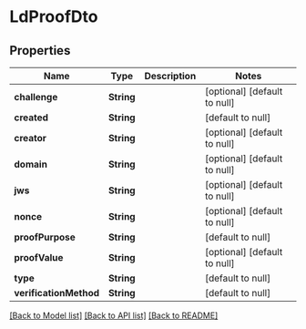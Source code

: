 # LdProofDto
## Properties

| Name | Type | Description | Notes |
|------------ | ------------- | ------------- | -------------|
| **challenge** | **String** |  | [optional] [default to null] |
| **created** | **String** |  | [default to null] |
| **creator** | **String** |  | [optional] [default to null] |
| **domain** | **String** |  | [optional] [default to null] |
| **jws** | **String** |  | [optional] [default to null] |
| **nonce** | **String** |  | [optional] [default to null] |
| **proofPurpose** | **String** |  | [default to null] |
| **proofValue** | **String** |  | [optional] [default to null] |
| **type** | **String** |  | [default to null] |
| **verificationMethod** | **String** |  | [default to null] |

[[Back to Model list]](../README.md#documentation-for-models) [[Back to API list]](../README.md#documentation-for-api-endpoints) [[Back to README]](../README.md)

